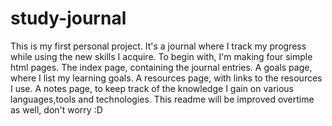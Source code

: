 # study-journal
This is my first personal project.
It's a journal where I track my progress while using the new skills I acquire.
To begin with, I'm making four simple html pages.
The index page, containing the journal entries.
A goals page, where I list my learning goals.
A resources page, with links to the resources I use.
A notes page, to keep track of the knowledge I gain on various languages,tools and technologies.
This readme will be improved overtime as well, don't worry :D
